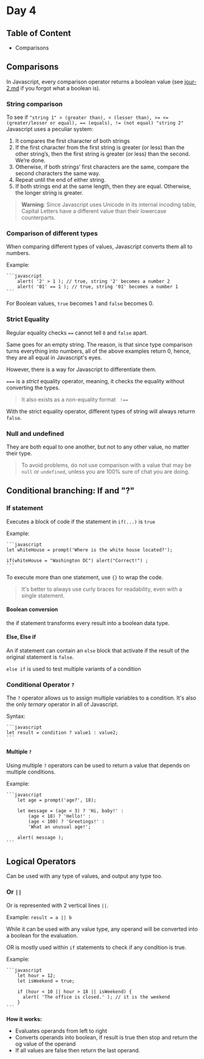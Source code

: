 # Day 4

## Table of Content

- Comparisons

## Comparisons

In Javascript, every comparison operator returns a boolean value (see [jour-2.md](../semaine-1/jour-2.md) if you forgot what a boolean is).

### String comparison

To see if `"string 1" > (greater than), < (lesser than), >= <= (greater/lesser or equal), == (equals), != (not equal) "string 2"` Javascript uses a peculiar system:

1. It compares the first character of both strings
2. If the first character from the first string is greater (or less) than the other string’s, then the first string is greater (or less) than the second. We’re done.
3. Otherwise, if both strings’ first characters are the same, compare the second characters the same way.
4. Repeat until the end of either string.
5. If both strings end at the same length, then they are equal. Otherwise, the longer string is greater.

> **Warning**: Since Javascript uses Unicode in its internal incoding table, Capital Letters have a different value than their lowercase counterparts.

### Comparison of different types

When comparing different types of values, Javascript converts them all to numbers.

Example:

    ```javascript
        alert( '2' > 1 ); // true, string '2' becomes a number 2
        alert( '01' == 1 ); // true, string '01' becomes a number 1
    ```

For Boolean values, `true` becomes 1 and `false` becomes 0.

### Strict Equality

Regular equality checks `==` cannot tell `0` and `false` apart.

Same goes for an empty string. The reason, is that since type comparison turns everything into numbers, all of the above examples return 0, hence, they are all equal in Javascript's eyes.

However, there is a way for Javascript to differentiate them.

`===` is a *strict* equality operator, meaning, it checks the equality without converting the types.

> It also exists as a non-equality format ` !==`

With the strict equality operator, different types of string will always returrn `false`.

### Null and undefined

They are both equal to one another, but not to any other value, no matter their type.

> To avoid problems, do not use comparison with a value that may be `null` or `undefined`, unless you are 100% sure of chat you are doing.

## Conditional branching: If and "?"

### If statement

Executes a block of code if the statement in `if(...)` is `true`

Example:

    ```javascript
    let whiteHouse = prompt('Where is the white house located?');

    if(whiteHouse = "Washington DC") alert("Correct!") ;
    ```

To execute more than one statement, use `{}` to wrap the code.

> It's better to always use curly braces for readability, even with a single statement.

#### Boolean conversion

the if statement transforms every result into a boolean data type.

#### Else, Else if

An if statement can contain an `else` block that activate if the result of the original statement is `false`.

`else if` is used to test multiple variants of a condition

### Conditional Operator `?`

The `?` operator allows us to assign multiple variables to a condition. It's also the only *ternary* operator in all of Javascript.

Syntax:

    ```javascript
    let result = condition ? value1 : value2;
    ```

#### Multiple `?`

Using multiple `?` operators can be used to return a value that depends on multiple conditions.

Example:

    ```javascript
        let age = prompt('age?', 18);

        let message = (age < 3) ? 'Hi, baby!' :
            (age < 18) ? 'Hello!' :
            (age < 100) ? 'Greetings!' :
            'What an unusual age!';
        
        alert( message );
    ```

## Logical Operators

Can be used with any type of values, and output any type too.

### Or `||`

Or is represented with 2 vertical lines `||`.

Example: ```result = a || b```

While it can be used with any value type, any operand will be converted into a boolean for the evaluation.

OR is mostly used within `if` statements to check if any condition is true.

Example:

    ```javascript
        let hour = 12;
        let isWeekend = true;

        if (hour < 10 || hour > 18 || isWeekend) {
          alert( 'The office is closed.' ); // it is the weekend
        }
    ```

**How it works:**

- Evaluates operands from left to right
- Converts operands into boolean, if result is true then stop and return the og value of the operand
- If all values are false then return the last operand.
